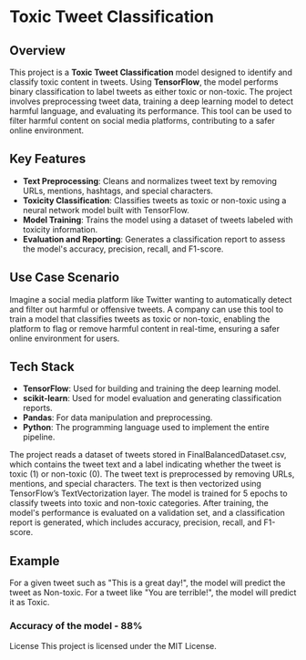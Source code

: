 # Toxic Tweet Classification

## Overview
This project is a **Toxic Tweet Classification** model designed to identify and classify toxic content in tweets. Using **TensorFlow**, the model performs binary classification to label tweets as either toxic or non-toxic. The project involves preprocessing tweet data, training a deep learning model to detect harmful language, and evaluating its performance. This tool can be used to filter harmful content on social media platforms, contributing to a safer online environment.

## Key Features
- **Text Preprocessing**: Cleans and normalizes tweet text by removing URLs, mentions, hashtags, and special characters.
- **Toxicity Classification**: Classifies tweets as toxic or non-toxic using a neural network model built with TensorFlow.
- **Model Training**: Trains the model using a dataset of tweets labeled with toxicity information.
- **Evaluation and Reporting**: Generates a classification report to assess the model's accuracy, precision, recall, and F1-score.

## Use Case Scenario
Imagine a social media platform like Twitter wanting to automatically detect and filter out harmful or offensive tweets. A company can use this tool to train a model that classifies tweets as toxic or non-toxic, enabling the platform to flag or remove harmful content in real-time, ensuring a safer online environment for users.

## Tech Stack
- **TensorFlow**: Used for building and training the deep learning model.
- **scikit-learn**: Used for model evaluation and generating classification reports.
- **Pandas**: For data manipulation and preprocessing.
- **Python**: The programming language used to implement the entire pipeline.


The project reads a dataset of tweets stored in FinalBalancedDataset.csv, which contains the tweet text and a label indicating whether the tweet is toxic (1) or non-toxic (0).
The tweet text is preprocessed by removing URLs, mentions, and special characters.
The text is then vectorized using TensorFlow’s TextVectorization layer.
The model is trained for 5 epochs to classify tweets into toxic and non-toxic categories.
After training, the model's performance is evaluated on a validation set, and a classification report is generated, which includes accuracy, precision, recall, and F1-score.

## Example
For a given tweet such as "This is a great day!", the model will predict the tweet as Non-toxic. For a tweet like "You are terrible!", the model will predict it as Toxic.

### Accuracy of the model - 88%

License
This project is licensed under the MIT License.
